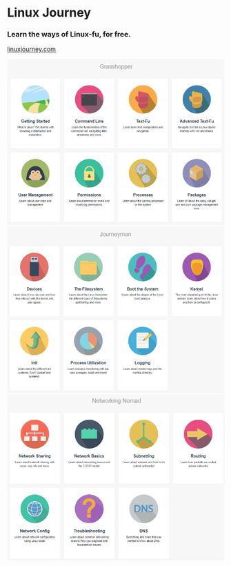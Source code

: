 # Linux Journey
### Learn the ways of Linux-fu, for free.
<a href='https://linuxjourney.com/'>linuxjourney.com</a>

![alt text](imgs/grasshoper.png)
![alt text](imgs/journeyman.png)
![alt text](imgs/networking-nomad.png)